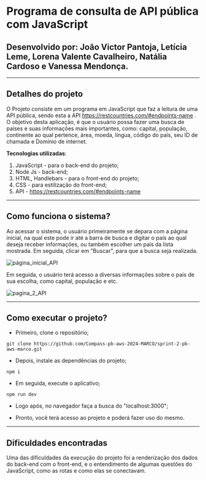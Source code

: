 # Programa de consulta de API pública com JavaScript
## Desenvolvido por: João Victor Pantoja, Letícia Leme, Lorena Valente Cavalheiro, Natália Cardoso e  Vanessa Mendonça.

***

## Detalhes do projeto

O Projeto consiste em um programa em JavaScript que faz a leitura de uma API pública, sendo esta a API https://restcountries.com/#endpoints-name . O objetivo desta aplicação, é que o usuário possa fazer uma busca de países e suas informações mais importantes, como: capital, população, continente ao qual pertence, área, moeda, língua, código do país, seu ID de chamada e Domínio de internet.

**Tecnologias utilizadas**:

1. JavaScript - para o back-end do projeto;
2. Node Js - back-end;
3. HTML, Handlebars - para o front-end do projeto;
4. CSS - para estilização do front-end;
6. API - https://restcountries.com/#endpoints-name

***

## Como funciona o sistema?

Ao acessar o sistema, o usuário primeiramente se depara com a página inicial, na qual este pode ir até a barra de busca e digitar o país ao qual deseja receber informações, ou também escolher um país da lista mostrada. Em seguida, clicar em "Buscar", para que a busca seja realizada.


![página_inicial_API](https://github.com/Compass-pb-aws-2024-MARCO/sprint-2-pb-aws-marco/assets/163134710/f1c74c8c-2351-4f91-ab0c-ff9217765453) 


Em seguida, o usuário terá acesso a diversas informações sobre o país de sua escolha, como capital, população e etc.

![pagina_2_API](https://github.com/Compass-pb-aws-2024-MARCO/sprint-2-pb-aws-marco/assets/156237278/68ff44eb-a12c-4e2e-a584-582ce6c8e6df)

***

## Como executar o projeto?

- Primeiro, clone o repositório;
``` festa
git clone https://github.com/Compass-pb-aws-2024-MARCO/sprint-2-pb-aws-marco.git
```
- Depois, instale as dependências do projeto;
``` festa
npm i
```
- Em seguida, execute o aplicativo;
``` festa
npm run dev
```
- Logo após, no navegador faça a busca do "localhost:3000";

- Pronto, você terá acesso ao projeto e poderá fazer uso do mesmo.

***

## Dificuldades encontradas

Uma das dificuldades da execução do projeto foi a renderização dos dados do back-end com o front-end, e o entendimento de algumas questões do JavaScript, como as rotas e como elas se conectavam.



